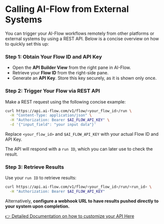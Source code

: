 # Calling AI-Flow from External Systems

You can trigger your AI-Flow workflows remotely from other platforms or external systems by using a REST API. Below is a concise overview on how to quickly set this up:

### Step 1: Obtain Your Flow ID and API Key

- Open the **API Builder View** from the right pane in AI-Flow.
- Retrieve your **Flow ID** from the right-side pane.
- Generate an **API Key**. Store this key securely, as it is shown only once.

### Step 2: Trigger Your Flow via REST API

Make a REST request using the following concise example:

```bash
curl https://api.ai-flow.com/v1/flow/<your_flow_id>/run \
  -H "Content-Type: application/json" \
  -H "Authorization: Bearer $AI_FLOW_API_KEY" \
  -d '{"input_field": "your input data"}'
```

Replace `<your_flow_id>` and `$AI_FLOW_API_KEY` with your actual Flow ID and API Key.

The API will respond with a `run ID`, which you can later use to check the result.

### Step 3: Retrieve Results

Use your `run ID` to retrieve results:

```bash
curl https://api.ai-flow.com/v1/flow/<your_flow_id>/run/<run_id> \
  -H "Authorization: Bearer $AI_FLOW_API_KEY"
```

Alternatively, **configure a webhook URL to have results pushed directly to your system upon completion.**

[👉 Detailed Documentation on how to customize your API Here](/docs/pro-features/api-builder/api-nodes/)
